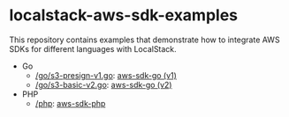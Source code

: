 # localstack-aws-sdk-examples

This repository contains examples that demonstrate how to integrate AWS SDKs for different languages with LocalStack.

* Go
  * [/go/s3-presign-v1.go](/go/s3-presign-v1.go): [aws-sdk-go (v1)](https://github.com/aws/aws-sdk-go)
  * [/go/s3-basic-v2.go](/go/s3-basic-v2.go): [aws-sdk-go (v2)](https://github.com/aws/aws-sdk-go-v2)
* PHP
  * [/php](/php): [aws-sdk-php](https://github.com/aws/aws-sdk-php)
